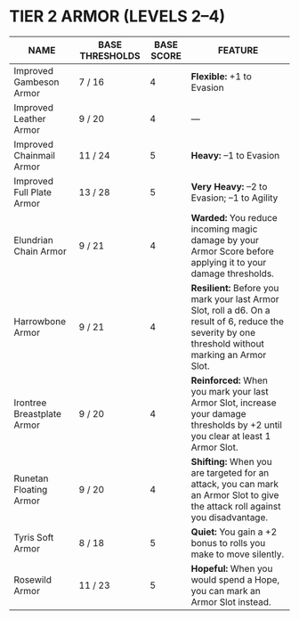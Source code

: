 # TIER 2 ARMOR (LEVELS 2–4)  

| NAME                       | BASE THRESHOLDS | BASE SCORE | FEATURE                                                                                                                                               |
| -------------------------- | --------------- | ---------- | ----------------------------------------------------------------------------------------------------------------------------------------------------- |
| Improved Gambeson Armor    | 7 / 16          | 4          | **Flexible:** +1 to Evasion                                                                                                                           |
| Improved Leather Armor     | 9 / 20          | 4          | —                                                                                                                                                     |
| Improved Chainmail Armor   | 11 / 24         | 5          | **Heavy:** –1 to Evasion                                                                                                                              |
| Improved Full Plate Armor  | 13 / 28         | 5          | **Very Heavy:** –2 to Evasion; –1 to Agility                                                                                                          |
| Elundrian Chain Armor      | 9 / 21          | 4          | **Warded:** You reduce incoming magic damage by your Armor Score before applying it to your damage thresholds.                                        |
| Harrowbone Armor           | 9 / 21          | 4          | **Resilient:** Before you mark your last Armor Slot, roll a d6. On a result of 6, reduce the severity by one threshold without marking an Armor Slot. |
| Irontree Breastplate Armor | 9 / 20          | 4          | **Reinforced:** When you mark your last Armor Slot, increase your damage thresholds by +2 until you clear at least 1 Armor Slot.                      |
| Runetan Floating Armor     | 9 / 20          | 4          | **Shifting:** When you are targeted for an attack, you can mark an Armor Slot to give the attack roll against you disadvantage.                       |
| Tyris Soft Armor           | 8 / 18          | 5          | **Quiet:** You gain a +2 bonus to rolls you make to move silently.                                                                                    |
| Rosewild Armor             | 11 / 23         | 5          | **Hopeful:** When you would spend a Hope, you can mark an Armor Slot instead.                                                                         |